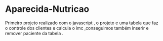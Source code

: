 # Aparecida-Nutricao
Primeiro projeto realizado com o javascript , o projeto e uma tabela que faz o controle dos clientes e calcula o imc ,conseguimos também inserir e remover paciente da tabela .
